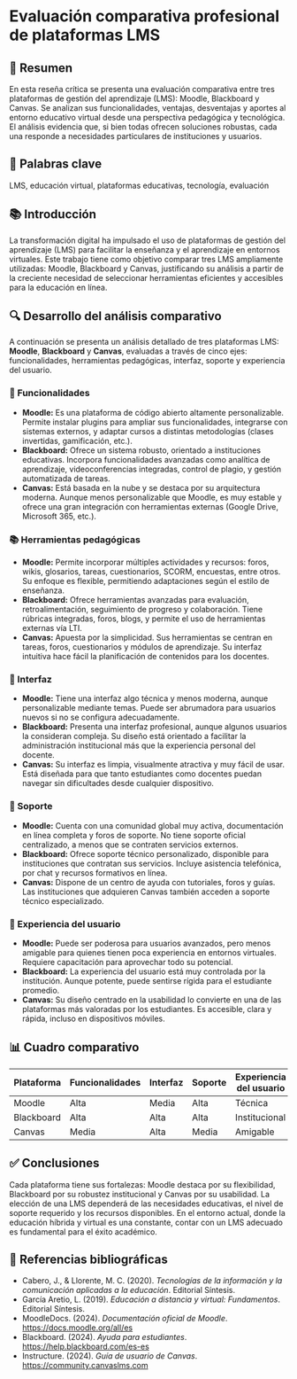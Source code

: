 # Evaluación comparativa profesional de plataformas LMS

## 📝 Resumen
En esta reseña crítica se presenta una evaluación comparativa entre tres plataformas de gestión del aprendizaje (LMS): Moodle, Blackboard y Canvas. Se analizan sus funcionalidades, ventajas, desventajas y aportes al entorno educativo virtual desde una perspectiva pedagógica y tecnológica. El análisis evidencia que, si bien todas ofrecen soluciones robustas, cada una responde a necesidades particulares de instituciones y usuarios.

## 🔑 Palabras clave
LMS, educación virtual, plataformas educativas, tecnología, evaluación

## 📚 Introducción
La transformación digital ha impulsado el uso de plataformas de gestión del aprendizaje (LMS) para facilitar la enseñanza y el aprendizaje en entornos virtuales. Este trabajo tiene como objetivo comparar tres LMS ampliamente utilizadas: Moodle, Blackboard y Canvas, justificando su análisis a partir de la creciente necesidad de seleccionar herramientas eficientes y accesibles para la educación en línea.

## 🔍 Desarrollo del análisis comparativo

A continuación se presenta un análisis detallado de tres plataformas LMS: **Moodle**, **Blackboard** y **Canvas**, evaluadas a través de cinco ejes: funcionalidades, herramientas pedagógicas, interfaz, soporte y experiencia del usuario.

### 🔧 Funcionalidades

- **Moodle:** Es una plataforma de código abierto altamente personalizable. Permite instalar plugins para ampliar sus funcionalidades, integrarse con sistemas externos, y adaptar cursos a distintas metodologías (clases invertidas, gamificación, etc.).
- **Blackboard:** Ofrece un sistema robusto, orientado a instituciones educativas. Incorpora funcionalidades avanzadas como analítica de aprendizaje, videoconferencias integradas, control de plagio, y gestión automatizada de tareas.
- **Canvas:** Está basada en la nube y se destaca por su arquitectura moderna. Aunque menos personalizable que Moodle, es muy estable y ofrece una gran integración con herramientas externas (Google Drive, Microsoft 365, etc.).

### 📚 Herramientas pedagógicas

- **Moodle:** Permite incorporar múltiples actividades y recursos: foros, wikis, glosarios, tareas, cuestionarios, SCORM, encuestas, entre otros. Su enfoque es flexible, permitiendo adaptaciones según el estilo de enseñanza.
- **Blackboard:** Ofrece herramientas avanzadas para evaluación, retroalimentación, seguimiento de progreso y colaboración. Tiene rúbricas integradas, foros, blogs, y permite el uso de herramientas externas vía LTI.
- **Canvas:** Apuesta por la simplicidad. Sus herramientas se centran en tareas, foros, cuestionarios y módulos de aprendizaje. Su interfaz intuitiva hace fácil la planificación de contenidos para los docentes.

### 🎨 Interfaz

- **Moodle:** Tiene una interfaz algo técnica y menos moderna, aunque personalizable mediante temas. Puede ser abrumadora para usuarios nuevos si no se configura adecuadamente.
- **Blackboard:** Presenta una interfaz profesional, aunque algunos usuarios la consideran compleja. Su diseño está orientado a facilitar la administración institucional más que la experiencia personal del docente.
- **Canvas:** Su interfaz es limpia, visualmente atractiva y muy fácil de usar. Está diseñada para que tanto estudiantes como docentes puedan navegar sin dificultades desde cualquier dispositivo.

### 🔧 Soporte

- **Moodle:** Cuenta con una comunidad global muy activa, documentación en línea completa y foros de soporte. No tiene soporte oficial centralizado, a menos que se contraten servicios externos.
- **Blackboard:** Ofrece soporte técnico personalizado, disponible para instituciones que contratan sus servicios. Incluye asistencia telefónica, por chat y recursos formativos en línea.
- **Canvas:** Dispone de un centro de ayuda con tutoriales, foros y guías. Las instituciones que adquieren Canvas también acceden a soporte técnico especializado.

### 👥 Experiencia del usuario

- **Moodle:** Puede ser poderosa para usuarios avanzados, pero menos amigable para quienes tienen poca experiencia en entornos virtuales. Requiere capacitación para aprovechar todo su potencial.
- **Blackboard:** La experiencia del usuario está muy controlada por la institución. Aunque potente, puede sentirse rígida para el estudiante promedio.
- **Canvas:** Su diseño centrado en la usabilidad lo convierte en una de las plataformas más valoradas por los estudiantes. Es accesible, clara y rápida, incluso en dispositivos móviles.

## 📊 Cuadro comparativo

| Plataforma | Funcionalidades | Interfaz | Soporte | Experiencia del usuario |
|------------|------------------|----------|---------|--------------------------|
| Moodle     | Alta             | Media    | Alta    | Técnica                  |
| Blackboard | Alta             | Alta     | Alta    | Institucional            |
| Canvas     | Media            | Alta     | Media   | Amigable                 |

## ✅ Conclusiones
Cada plataforma tiene sus fortalezas: Moodle destaca por su flexibilidad, Blackboard por su robustez institucional y Canvas por su usabilidad. La elección de una LMS dependerá de las necesidades educativas, el nivel de soporte requerido y los recursos disponibles. En el entorno actual, donde la educación híbrida y virtual es una constante, contar con un LMS adecuado es fundamental para el éxito académico.

## 📖 Referencias bibliográficas
- Cabero, J., & Llorente, M. C. (2020). *Tecnologías de la información y la comunicación aplicadas a la educación*. Editorial Síntesis.
- García Aretio, L. (2019). *Educación a distancia y virtual: Fundamentos*. Editorial Síntesis.
- MoodleDocs. (2024). *Documentación oficial de Moodle*. https://docs.moodle.org/all/es
- Blackboard. (2024). *Ayuda para estudiantes*. https://help.blackboard.com/es-es
- Instructure. (2024). *Guía de usuario de Canvas*. https://community.canvaslms.com
